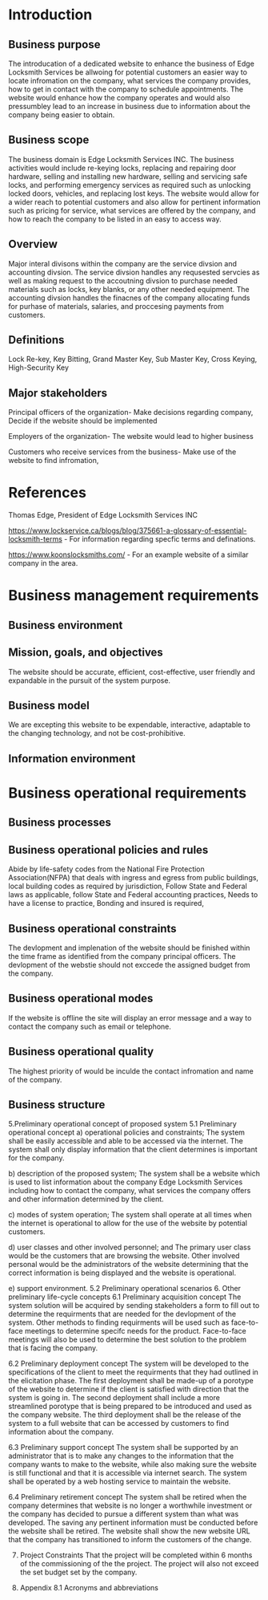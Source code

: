 # Introduction
## Business purpose
The introducation of a dedicated website to enhance the business of Edge Locksmith Services be allwoing for potential customers an easier way to locate infromation on the company, what services the company provides, how to get in contact with the company to schedule appointments. The website would enhance how the company operates and would also pressumbley lead to an increase in business due to information about the company being easier to obtain. 
## Business scope
The business domain is Edge Locksmith Services INC. The business activities would include re-keying locks, replacing and repairing door hardware, selling and installing new hardware, selling and servicing safe locks, and performing emergency services as required such as unlocking locked doors, vehicles, and replacing lost keys. The website would allow for a wider reach to potential customers and also allow for pertinent information such as pricing for service, what services are offered by the company, and how to reach the company to be listed in an easy to access way.  
## Overview
Major interal divisons within the company are the service divsion and accounting divsion. The service divsion handles any requsested servcies as well as making request to the accoutning divsion to purchase needed materials such as locks, key blanks, or any other needed equipment. The accounting divsion handles the finacnes of the company allocating funds for purhase of materials, salaries, and proccesing payments from customers.
## Definitions
Lock Re-key,
Key Bitting,
Grand Master Key,
Sub Master Key,
Cross Keying,
High-Security Key
## Major stakeholders 

Principal officers of the organization- Make decisions regarding company, Decide if the website should be implemented  

Employers of the organization- The website would lead to higher business

Customers who receive services from the business- Make use of the website to find infromation, 
# References

Thomas Edge, President of Edge Locksmith Services INC

https://www.lockservice.ca/blogs/blog/375661-a-glossary-of-essential-locksmith-terms - For information regarding specfic terms and definations.

https://www.koonslocksmiths.com/ - For an example website of a similar company in the area.
# Business management requirements

## Business environment

## Mission, goals, and objectives
The website should be accurate, efficient, cost-effective, user friendly and expandable in the pursuit of the system purpose.  
## Business model
We are excepting this website to be expendable, interactive, adaptable to the changing technology, and not be cost-prohibitive.   
## Information environment

# Business operational requirements

## Business processes

## Business operational policies and rules
Abide by life-safety codes from the National Fire Protection Association(NFPA) that deals with ingress and egress from public buildings, local building codes as required by jurisdiction, Follow State and Federal laws as applicable, follow State and Federal accounting practices, Needs to have a license to practice, Bonding and insured is required, 
## Business operational constraints
The devlopment and implenation of the website should be finished within the time frame as identified from the company principal officers.
The devlopment of the webstie should not exccede the assigned budget from the company. 
## Business operational modes
If the website is offline the site will display an error message and a way to contact the company such as email or telephone.
## Business operational quality
The highest priority of would be inculde the contact infromation and name of the company.
## Business structure
5.Preliminary operational concept of proposed system
5.1 Preliminary operational concept
a) operational policies and constraints;
The system shall be easily accessible and able to be accessed via the internet. The system shall only display information that the client determines is important for the company.

b) description of the proposed system;
The system shall be a website which is used to list information about the company Edge Locksmith Services including how to contact the company, what services the company offers and other information determined by the client.

c) modes of system operation;
The system shall operate at all times when the internet is operational to allow for the use of the website by potential customers.

d) user classes and other involved personnel; and
The primary user class would be the customers that are browsing the website. Other involved personal would be the administrators of the website determining that the correct information is being displayed and the website is operational.

e) support environment.
5.2 Preliminary operational scenarios
6. Other preliminary life-cycle concepts
6.1 Preliminary acquisition concept
The system solution will be acquired by sending stakeholders a form to fill out to determine the requirments that are needed for the devlopment of the system. Other methods to finding requirments will be used such as face-to-face meetings to determine specifc needs for the product. Face-to-face meetings will also be used to determine the best solution to the problem that is facing the company.

6.2 Preliminary deployment concept
The system will be developed to the specifications of the client to meet the requirments that they had outlined in the elicitation phase. The first deployment shall be made-up of a porotype of the website to determine if the client is satisfied with direction that the system is going in. The second deployment shall include a more streamlined porotype that is being prepared to be introduced and used as the company website. The third deployment shall be the release of the system to a full website that can be accessed by customers to find information about the company.

6.3 Preliminary support concept
The system shall be supported by an administrator that is to make any changes to the information that the company wants to make to the website, while also making sure the website is still functional and that it is accessible via internet search. The system shall be operated by a web hosting service to maintain the website.

6.4 Preliminary retirement concept
The system shall be retired when the company determines that website is no longer a worthwhile investment or the company has decided to pursue a different system than what was developed. The saving any pertinent information must be conducted before the website shall be retired. The website shall show the new website URL that the company has transitioned to inform the customers of the change.

7. Project Constraints
That the project will be completed within 6 months of the commissioning of the the project. The project will also not exceed the set budget set by the company.

8. Appendix
8.1 Acronyms and abbreviations
